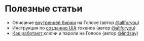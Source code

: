 # Полезные статьи

* Описание [внутренней биржи](https://golos.id/ru--golos/@allforyou/torguem-na-vnutrennei-birzhe-golosa) на Голосе \(автор [@allforyou](https://golos.id/@allforyou)\)
* Инструкция по [созданию UIA](https://golos.id/ru--golos/@allforyou/sozdaem-i-ispolzuem-uia-na-golose) токенов \(автор [@allforyou](https://golos.id/@allforyou)\)
* [Как работают ](https://golos.id/ru--golos/@lindsay/kak-rabotayut-klyuchi-i-paroli-golosa)ключи и пароли на Голосе \(автор [@lindsay](https://golos.id/@lindsay)\)

